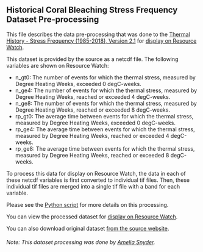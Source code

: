 ## Historical Coral Bleaching Stress Frequency Dataset Pre-processing
This file describes the data pre-processing that was done to the [Thermal History - Stress Frequency (1985-2018), Version 2.1](https://coralreefwatch.noaa.gov/product/thermal_history/stress_frequency.php) for [display on Resource Watch](https://resourcewatch.org/data/explore/).

This dataset is provided by the source as a netcdf file. The following variables are shown on Resource Watch:
- n_gt0: The number of events for which the thermal stress, measured by Degree Heating Weeks, exceeded 0 degC-weeks.
- n_ge4: The number of events for which the thermal stress, measured by Degree Heating Weeks, reached or exceeded 4 degC-weeks.
- n_ge8: The number of events for which the thermal stress, measured by Degree Heating Weeks, reached or exceeded 8 degC-weeks.
- rp_gt0: The average time between events for which the thermal stress, measured by Degree Heating Weeks, exceeded 0 degC-weeks.
- rp_ge4: The average time between events for which the thermal stress, measured by Degree Heating Weeks, reached or exceeded 4 degC-weeks.
- rp_ge8: The average time between events for which the thermal stress, measured by Degree Heating Weeks, reached or exceeded 8 degC-weeks.
        
To process this data for display on Resource Watch, the data in each of these netcdf variables is first converted to individual tif files. Then, these individual tif files are merged into a single tif file with a band for each variable.

Please see the [Python script](https://github.com/resource-watch/data-pre-processing/blob/master/ocn_008_historic_coral_bleaching_stress_frequency/ocn_008_historic_coral_bleaching_stress_frequency_processing.py) for more details on this processing.

You can view the processed dataset for [display on Resource Watch](https://resourcewatch.org/data/explore/4c64fb3d-a05e-45ef-b886-2a75f418e00b).

You can also download original dataset [from the source website](ftp://ftp.star.nesdis.noaa.gov/pub/sod/mecb/crw/data/thermal_history/v2.1).

###### Note: This dataset processing was done by [Amelia Snyder](https://www.wri.org/profile/amelia-snyder).
